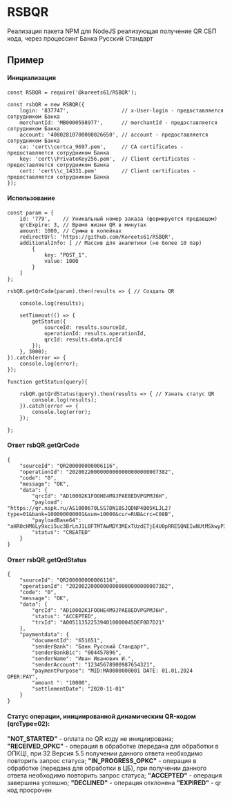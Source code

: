 # RSBQR
Реализация пакета NPM для NodeJS реализующая получение QR СБП кода, через процессинг Банка Русский Стандарт


## Пример


#### Инициализация
```
const RSBQR = require('@koreets61/RSBQR');

const rsbQR = new RSBQR({
    login: '837747',				 // x-User-login - предоставляется сотрудником Банка
    merchantId: 'MB0000598977',		 //	merchantId - предоставляется сотрудником Банка
    account: '40802810700000026650', // account - предоставляется сотрудником Банка
    ca: 'cert\\certca_9697.pem',	 // CA certificates - предоставляется сотрудником Банка
    key: 'cert\\PrivateKey256.pem',  // Client certificates - предоставляется сотрудником Банка
    cert: 'cert\\c_14331.pem'		 // Client certificates - предоставляется сотрудником Банка
});

```

#### Использование

```
const param = {
    id: '779',	  // Уникальный номер заказа (формируется продавцом)
    qrcExpire: 3, // Время жизни QR в минутах
    amount: 1000, // Сумма в копейках
    redirectUrl: 'https://github.com/Koreets61/RSBQR',
    additionalInfo: [ // Массив для аналитики (не более 10 пар)
        {
            key: "POST_1",
            value: 1000
        }
    ]
};

rsbQR.getQrCode(param).then(results => { // Создать QR
    
    console.log(results);
    
    setTimeout(() => {
        getStatus({
            sourceId: results.sourceId,
            operationId: results.operationId,
            qrcId: results.data.qrcId
        });
    }, 3000);
}).catch(error => {
    console.log(error);
});

function getStatus(query){
    
    rsbQR.getQrdStatus(query).then(results => { // Узнать статус QR
        console.log(results);
    }).catch(error => {
        console.log(error);
    });
    
};
```

#### Ответ rsbQR.getQrCode

```
{
    "sourceId": "QR200000000006116",
    "operationId": "20200220000000000000000000007382",
    "code": "0",
    "message": "ОК",
    "data": {
        "qrcId": "AD10002K1FOOHE4M9JPAE8EDVPGPMJ6H",
        "payload": "https://qr.nspk.ru/AS1000670LSS7DN18SJQDNP4B05KLJL2?type=01&bank=100000000001&sum=10000&cur=RUB&crc=C08B",
        "payloadBase64": "aHR0cHM6Ly9xci5uc3BrLnJ1L0FTMTAwMDY3MExTUzdETjE4U0pRRE5QNEIwNUtMSkwyP3R5cGU9MDEmYmFuaz0xMDAwMDAwMDAwMDEmc3VtPTEwMDAwJmN1cj1SVUImY3JjPUMwOEI=",
        "status": "CREATED"
    }
}
```

#### Ответ rsbQR.getQrdStatus

```
{
    "sourceId": "QR200000000006116",
    "operationId": "20200220000000000000000000007382",
    "code": "0",
    "message": "ОК",
    "data": {
        "qrcId": "AD10002K1FOOHE4M9JPAE8EDVPGPMJ6H",
        "status": "ACCEPTED",
        "trxId": "A0051135225394010000045DEF0D7D21"
    },
    "paymentdata": {
        "documentId": "651651",
        "senderBank": "Банк Русский Стандарт",
        "senderBankBiс": "004457896",
        "senderName": "Иван Иванович И.",
        "senderAccount": "12345678900987654321",
        "paymentPurpose": "MID:MA0000000001 DATE: 01.01.2024 OPER:PAY",
        "amount ": "10000",
        "settlementDate": "2020-11-01"
    }
}
```

#### Статус операции, инициированной динамическим QR-кодом (qrcType=02):
**"NOT_STARTED"** - оплата по QR коду не инициирована;
**"RECEIVED_OPKC"** - операция в обработке (передана для обработки в ОПКЦ), при 32 Версия 5.5 получении данного ответа необходимо повторить запрос статуса;
**"IN_PROGRESS_OPKC"** - операция в обработке (передана для обработки в ЦБ), при получении данного ответа необходимо повторить запрос статуса;
**"ACCEPTED"** - операция завершена успешно;
**"DECLINED"** - операция отклонена
**"EXPIRED"** - qr код просрочен
